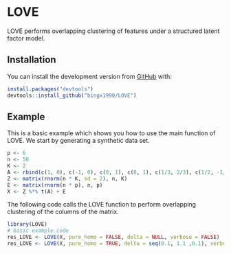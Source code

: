 
<!-- README.md is generated from README.Rmd. Please edit that file -->

# LOVE

<!-- badges: start -->
<!-- badges: end -->

LOVE performs overlapping clustering of features under a structured
latent factor model.

## Installation

<!-- the released version of LOVE from [CRAN](https://CRAN.R-project.org) with: -->
<!-- ``` r -->
<!-- install.packages("LOVE") -->
<!-- ``` -->

You can install the development version from
[GitHub](https://github.com/) with:

``` r
install.packages("devtools")
devtools::install_github("bingx1990/LOVE")
```

## Example

This is a basic example which shows you how to use the main function of
LOVE. We start by generating a synthetic data set.

``` r
p <- 6
n <- 50
K <- 2
A <- rbind(c(1, 0), c(-1, 0), c(0, 1), c(0, 1), c(1/3, 2/3), c(1/2, -1/2))
Z <- matrix(rnorm(n * K, sd = 2), n, K)
E <- matrix(rnorm(n * p), n, p)
X <- Z %*% t(A) + E
```

The following code calls the LOVE function to perform overlapping
clustering of the columns of the matrix.

``` r
library(LOVE)
# basic example code
res_LOVE <- LOVE(X, pure_homo = FALSE, delta = NULL, verbose = FALSE)
res_LOVE <- LOVE(X, pure_homo = TRUE, delta = seq(0.1, 1.1 ,0.1), verbose = FALSE)
```
